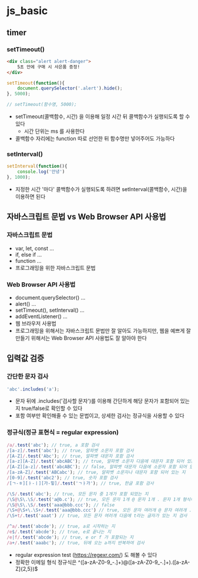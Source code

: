 # js_basic

## timer
### setTimeout()
```html
<div class="alert alert-danger">
    5초 안에 구매 시 사은품 증정!
</div>
```
```js
setTimeout(function(){
    document.querySelector('.alert').hide();
}, 5000);

// setTimeout(함수명, 5000);
```
- setTimeout(콜백함수, 시간) 을 이용해 일정 시간 뒤 콜백함수가 실행되도록 할 수 있다
    - 시간 단위는 ms 를 사용한다
- 콜백함수 자리에는 function 따로 선언한 뒤 함수명만 넣어주어도 가능하다

### setInterval()
```js
setInterval(function(){
    console.log('안녕')
}, 1000);
```
- 지정한 시간 '마다' 콜백함수가 실행되도록 하려면 setInterval(콜백함수, 시간)을 이용하면 된다

## 자바스크립트 문법 vs Web Browser API 사용법
### 자바스크립트 문법
- var, let, const ...
- if, else if ...
- function ...
- 프로그래밍을 위한 자바스크립트 문법

### Web Browser API 사용법
- document.querySelector() ...
- alert() ...
- setTimeout(), setInterval() ...
- addEventListener() ...
- 웹 브라우저 사용법
- 프로그래밍을 위해서는 자바스크립트 문법만 잘 알아도 가능하지만, 웹을 예쁘게 잘 만들기 위해서는 Web Browser API 사용법도 잘 알아야 한다

## 입력값 검증
### 간단한 문자 검사
```js
'abc'.includes('a');
```
- 문자 뒤에 .includes('검사할 문자')를 이용해 간단하게 해당 문자가 포함되어 있는지 true/false로 확인할 수 있다
- 포함 여부만 확인해줄 수 있는 문법이고, 상세한 검사는 정규식을 사용할 수 있다

### 정규식(정규 표현식 = regular expression)
```js
/a/.test('abc'); // true, a 포함 검사
/[a-z]/.test('abc'); // true, 알파벳 소문자 포함 검사
/[A-Z]/.test('Abc'); // true, 알파벳 대문자 포함 검사
/[a-z][A-Z]/.test('abcABC'); // true, 알파벳 소문자 다음에 대문자 포함 되어 있는 지
/[A-Z][a-z]/.test('abcABC'); // false, 알파벳 대문자 다음에 소문자 포함 되어 있는 지
/[a-zA-Z]/.test('ABCabc'); // true, 알파벳 소문자나 대문자 포함 되어 있는 지
/[0-9]/.test('abc2'); // true, 숫자 포함 검사
/[ㄱ-ㅎ][ㅏ-ㅣ][가-힣]/.test('ㄱㅏ가'); // true, 한글 포함 검사

/\S/.test('abc'); // true, 모든 문자 중 1개가 포함 되었는 지
/\S@\S\.\S/.test('a@b.c'); // true, 모든 문자 1개 @ 문자 1개 . 문자 1개 형식이 맞는 지
/\S@\S\.\S/.test('aaa@bbb.ccc'); // false 
/\S+@\S+\.\S+/.test('aaa@bbb.ccc') // true, 모든 문자 여러개 @ 문자 여려개 . 문자 여러개 형식이 맞는 지
/\S+t/.test('aaat') // true, 모든 문자 여러개 다음에 t라는 글자가 있는 지 검사

/^a/.test('abcde'); // true, a로 시작하는 지
/e$/.test('abcde'); // true, e로 끝나는 지
/e|f/.test('abcde'); // true, e or f 가 포함되는 지
/a+/.test('aaabc'); // true, 뒤에 오는 a까지 반복하여 검사
```
- regular expression test (https://regexr.com/) 도 해볼 수 있다
- 정확한 이메일 형식 정규식은 ^([a-zA-Z0-9_\-\.]+)@([a-zA-Z0-9_\-\.]+)\.([a-zA-Z]{2,5})$








